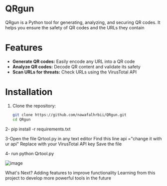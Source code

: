 # QRgun

QRgun is a Python tool for generating, analyzing, and securing QR codes. It helps you ensure the safety of QR codes and the URLs they contain

# Features
- **Generate QR codes:** Easily encode any URL into a QR code
- **Analyze QR codes:** Decode QR content and validate its safety
- **Scan URLs for threats:** Check URLs using the VirusTotal API

# Installation
1. Clone the repository:
   ```bash
   git clone https://github.com/nawafalhrbii/QRgun.git
   cd QRgun
   
2- pip install -r requirements.txt

3-Open the file Qrtool.py in any text editor
Find this  line
api ="change it with ur  api"
Replace with your VirusTotal API key
Save the file

4- run python Qrtool.py

![image](https://github.com/user-attachments/assets/7d3f430b-8453-4f25-b8d0-bbc2b41bdcf8)

What's Next?
Adding features to improve functionality
Learning from this project to develop more powerful tools in the future


